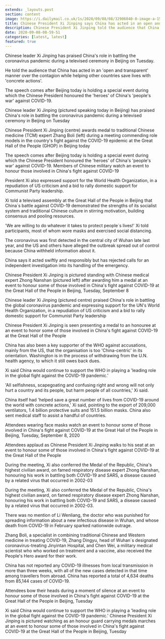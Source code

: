 ```yaml
---
extends: _layouts.post
section: content
image: https://i.dailymail.co.uk/1s/2020/09/08/08/32906040-0-image-a-15_1599549872684.jpg 
title: Chinese President Xi Jinping says China has acted in an open and transparent manner over COVID-19 
description: Chinese President Xi Jinping told the audience that China has acted in an open and transparent manner over the contagion while helping other countries save lives with concrete actions. 
date: 2020-09-08-08-59-51 
categories: [latest, latest] 
featured: true 
--- 
```

Chinese leader Xi Jinping has praised China's role in battling the coronavirus pandemic during a televised ceremony in Beijing on Tuesday.

He told the audience that China has acted in an 'open and transparent' manner over the contagion while helping other countries save lives with 'concrete actions'.

The speech comes after Beijing today is holding a special event during which the Chinese President honoured the 'heroes' of China's 'people's war' against COVID-19.

Chinese leader Xi Jinping (pictured speaking today in Beijing) has praised China's role in battling the coronavirus pandemic during a televised ceremony in Beijing on Tuesday

Chinese President Xi Jinping (centre) awards medal to traditional Chinese medicine (TCM) expert Zhang Boli (left) during a meeting commending role models in the country's fight against the COVID-19 epidemic at the Great Hall of the People (GHOP) in Beijing today

The speech comes after Beijing today is holding a special event during which the Chinese President honoured the 'heroes' of China's 'people's war' against COVID-19. Members of Chinese military watch an event to honour those involved in China's fight against COVID-19

President Xi also expressed support for the World Health Organization, in a repudiation of US criticism and a bid to rally domestic support for Communist Party leadership.

Xi told a televised assembly at the Great Hall of the People in Beijing that China´s battle against COVID-19 demonstrated the strengths of its socialist system and traditional Chinese culture in stirring motivation, building consensus and pooling resources.

'We are willing to do whatever it takes to protect people´s lives!' Xi told participants, most of whom wore masks and exercised social distancing.

The coronavirus was first detected in the central city of Wuhan late last year, and the US and others have alleged the outbreak spread out of control because China withheld information about it. 

China says it acted swiftly and responsibly but has rejected calls for an independent investigation into its handling of the emergency.

Chinese President Xi Jinping is pictured standing with Chinese medical expert Zhong Nanshan (pictured left) after awarding him a medal at an event to honour some of those involved in China's fight against COVID-19 at the Great Hall of the People in Beijing, Tuesday, September 8

Chinese leader Xi Jinping (pictured centre) praised China's role in battling the global coronavirus pandemic and expressing support for the UN's World Health Organization, in a repudiation of US criticism and a bid to rally domestic support for Communist Party leadership

Chinese President Xi Jinping is seen presenting a medal to an honouree at an event to honor some of those involved in China's fight against COVID-19 at the Great Hall of the People 

China has also been a key supporter of the WHO against accusations, mainly from the US, that the organisation is too 'China-centric' in its orientation. Washington is in the process of withdrawing from the U.N. health agency, to which it still owes back dues.

Xi said China would continue to support the WHO in playing a 'leading role in the global fight against the COVID-19 pandemic.'

'All selfishness, scapegoating and confusing right and wrong will not only hurt a country and its people, but harm people of all countries,' Xi said.

China itself had 'helped save a great number of lives from COVID-19 around the world with concrete actions,' Xi said, pointing to the export of 209,000 ventilators, 1.4 billion protective suits and 151.5 billion masks. China also sent medical staff to assist a handful of countries.

Attendees wearing face masks watch an event to honour some of those involved in China's fight against COVID-19 at the Great Hall of the People in Beijing, Tuesday, September 8, 2020

Attendees applaud as Chinese President Xi Jinping walks to his seat at an event to honour some of those involved in China's fight against COVID-19 at the Great Hall of the People

During the meeting, Xi also conferred the Medal of the Republic, China's highest civilian award, on famed respiratory disease expert Zhong Nanshan, honouring his work in battling both COVID-19 and SARS, a disease caused by a related virus that occurred in 2002-03 

During the meeting, Xi also conferred the Medal of the Republic, China's highest civilian award, on famed respiratory disease expert Zhong Nanshan, honouring his work in battling both COVID-19 and SARS, a disease caused by a related virus that occurred in 2002-03.

There was no mention of Li Wenliang, the doctor who was punished for spreading information about a new infectious disease in Wuhan, and whose death from COVID-19 in February sparked nationwide outrage. 

Zhang Boli, a specialist in combining traditional Chinese and Western medicine in treating COVID-19, Zhang Dingyu, head of Wuhan´s designated coronavirus-treating Jinyintan Hospital, and Chen Wei, a military medical scientist who who worked on treatment and a vaccine, also received the People's Hero award for their work.

China has not reported any COVID-19 illnesses from local transmission in more than three weeks, with all of the new cases detected in that time among travellers from abroad. China has reported a total of 4,634 deaths from 85,144 cases of COVID-19.

Attendees bow their heads during a moment of silence at an event to honour some of those involved in China's fight against COVID-19 at the Great Hall of the People in Beijing, Tuesday

Xi said China would continue to support the WHO in playing a 'leading role in the global fight against the COVID-19 pandemic.' Chinese President Xi Jinping is pictured watching as an honour guard carrying medals marches at an event to honour some of those involved in China's fight against COVID-19 at the Great Hall of the People in Beijing, Tuesday

